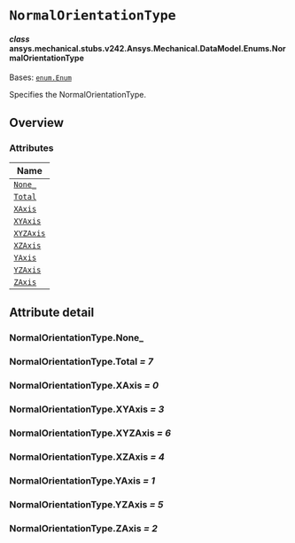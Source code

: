 # `NormalOrientationType`

<a id="ansys.mechanical.stubs.v242.Ansys.Mechanical.DataModel.Enums.NormalOrientationType"></a>

#### *class* ansys.mechanical.stubs.v242.Ansys.Mechanical.DataModel.Enums.NormalOrientationType

Bases: [`enum.Enum`](https://docs.python.org/3/library/enum.html#enum.Enum)

Specifies the NormalOrientationType.

<!-- !! processed by numpydoc !! -->

<a id="overview"></a>

## Overview

### Attributes

| Name |
| -------------------------------------------------------------------------------------------------------------------------- |
| [`None_`](#NormalOrientationType.None_) |
| [`Total`](#NormalOrientationType.Total) |
| [`XAxis`](#NormalOrientationType.XAxis) |
| [`XYAxis`](#NormalOrientationType.XYAxis) |
| [`XYZAxis`](#NormalOrientationType.XYZAxis) |
| [`XZAxis`](#NormalOrientationType.XZAxis) |
| [`YAxis`](#NormalOrientationType.YAxis) |
| [`YZAxis`](#NormalOrientationType.YZAxis) |
| [`ZAxis`](#NormalOrientationType.ZAxis) |

<a id="attribute-detail"></a>

## Attribute detail

<a id="NormalOrientationType.None_"></a>

### NormalOrientationType.None_

<a id="NormalOrientationType.Total"></a>

### NormalOrientationType.Total *= 7*

<a id="NormalOrientationType.XAxis"></a>

### NormalOrientationType.XAxis *= 0*

<a id="NormalOrientationType.XYAxis"></a>

### NormalOrientationType.XYAxis *= 3*

<a id="NormalOrientationType.XYZAxis"></a>

### NormalOrientationType.XYZAxis *= 6*

<a id="NormalOrientationType.XZAxis"></a>

### NormalOrientationType.XZAxis *= 4*

<a id="NormalOrientationType.YAxis"></a>

### NormalOrientationType.YAxis *= 1*

<a id="NormalOrientationType.YZAxis"></a>

### NormalOrientationType.YZAxis *= 5*

<a id="NormalOrientationType.ZAxis"></a>

### NormalOrientationType.ZAxis *= 2*


